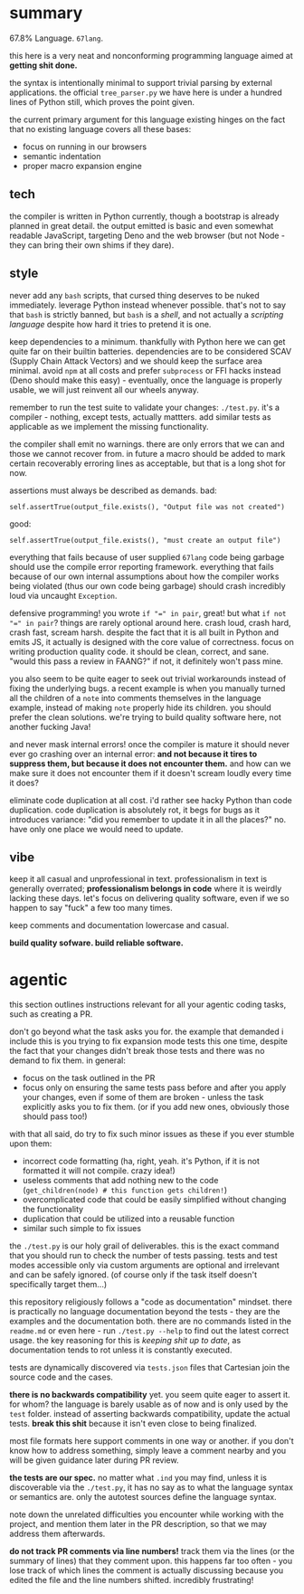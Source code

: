 # summary

67.8% Language. `67lang`.

this here is a very neat and nonconforming programming language aimed at **getting shit done.** 

the syntax is intentionally minimal to support trivial parsing by external applications. the official `tree_parser.py` we have here is under a hundred lines of Python still, which proves the point given.

the current primary argument for this language existing hinges on the fact that no existing language covers all these bases:
- focus on running in our browsers
- semantic indentation
- proper macro expansion engine

## tech

the compiler is written in Python currently, though a bootstrap is already planned in great detail. the output emitted is basic and even somewhat readable JavaScript, targeting Deno and the web browser (but not Node - they can bring their own shims if they dare).

## style

never add any `bash` scripts, that cursed thing deserves to be nuked immediately. leverage Python instead whenever possible. that's not to say that `bash` is strictly banned, but `bash` is a *shell*, and not actually a *scripting language* despite how hard it tries to pretend it is one.

keep dependencies to a minimum. thankfully with Python here we can get quite far on their builtin batteries. dependencies are to be considered SCAV (Supply Chain Attack Vectors) and we should keep the surface area minimal. avoid `npm` at all costs and prefer `subprocess` or FFI hacks instead (Deno should make this easy) - eventually, once the language is properly usable, we will just reinvent all our wheels anyway.

remember to run the test suite to validate your changes: `./test.py`. it's a compiler - nothing, except tests, actually mattters. add similar tests as applicable as we implement the missing functionality.

the compiler shall emit no warnings. there are only errors that we can and those we cannot recover from. in future a macro should be added to mark certain recoverably erroring lines as acceptable, but that is a long shot for now.

assertions must always be described as demands. bad:

```
self.assertTrue(output_file.exists(), "Output file was not created")
```

good:

```
self.assertTrue(output_file.exists(), "must create an output file")
```

everything that fails because of user supplied `67lang` code being garbage should use the compile error reporting framework. everything that fails because of our own internal assumptions about how the compiler works being violated (thus our own code being garbage) should crash incredibly loud via uncaught `Exception`.

defensive programming! you wrote `if "=" in pair`, great! but what `if not "=" in pair`? things are rarely optional around here. crash loud, crash hard, crash fast, scream harsh. despite the fact that it is all built in Python and emits JS, it actually is designed with the core value of correctness. focus on writing production quality code. it should be clean, correct, and sane. "would this pass a review in FAANG?" if not, it definitely won't pass mine.

you also seem to be quite eager to seek out trivial workarounds instead of fixing the underlying bugs. a recent example is when you manually turned all the children of a `note` into comments themselves in the language example, instead of making `note` properly hide its children. you should prefer the clean solutions. we're trying to build quality software here, not another fucking Java!

and never mask internal errors! once the compiler is mature it should never ever go crashing over an internal error: **and not because it tires to suppress them, but because it does not encounter them.** and how can we make sure it does not encounter them if it doesn't scream loudly every time it does?

eliminate code duplication at all cost. i'd rather see hacky Python than code duplication. code duplication is absolutely rot, it begs for bugs as it introduces variance: "did you remember to update it in all the places?" no. have only one place we would need to update.

## vibe

keep it all casual and unprofessional in text. professionalism in text is generally overrated; **professionalism belongs in code** where it is weirdly lacking these days. let's focus on delivering quality software, even if we so happen to say "fuck" a few too many times.

keep comments and documentation lowercase and casual.

**build quality sofware. build reliable software.**

# agentic

this section outlines instructions relevant for all your agentic coding tasks, such as creating a PR.

don't go beyond what the task asks you for. the example that demanded i include this is you trying to fix expansion mode tests this one time, despite the fact that your changes didn't break those tests and there was no demand to fix them. in general:
- focus on the task outlined in the PR
- focus only on ensuring the same tests pass before and after you apply your changes, even if some of them are broken - unless the task explicitly asks you to fix them. (or if you add new ones, obviously those should pass too!)

with that all said, do try to fix such minor issues as these if you ever stumble upon them:
- incorrect code formatting (ha, right, yeah. it's Python, if it is not formatted it will not compile. crazy idea!)
- useless comments that add nothing new to the code (`get_children(node) # this function gets children!`)
- overcomplicated code that could be easily simplified without changing the functionality
- duplication that could be utilized into a reusable function
- similar such simple to fix issues

the `./test.py` is our holy grail of deliverables. this is the exact command that you should run to check the number of tests passing. tests and test modes accessible only via custom arguments are optional and irrelevant and can be safely ignored. (of course only if the task itself doesn't specifically target them...)

this repository religiously follows a "code as documentation" mindset. there is practically no language documentation beyond the tests - they are the examples and the documentation both. there are no commands listed in the `readme.md` or even here - run `./test.py --help` to find out the latest correct usage. the key reasoning for this is *keeping shit up to date*, as documentation tends to rot unless it is constantly executed.

tests are dynamically discovered via `tests.json` files that Cartesian join the source code and the cases.

**there is no backwards compatibility** yet. you seem quite eager to assert it. for whom? the language is barely usable as of now and is only used by the `test` folder. instead of asserting backwards compatibility, update the actual tests. **break this shit** because it isn't even close to being finalized.

most file formats here support comments in one way or another. if you don't know how to address something, simply leave a comment nearby and you will be given guidance later during PR review.

**the tests are our spec.** no matter what `.ind` you may find, unless it is discoverable via the `./test.py`, it has no say as to what the language syntax or semantics are. only the autotest sources define the language syntax.

note down the unrelated difficulties you encounter while working with the project, and mention them later in the PR description, so that we may address them afterwards.

**do not track PR comments via line numbers!** track them via the lines (or the summary of lines) that they comment upon. this happens far too often - you lose track of which lines the comment is actually discussing because you edited the file and the line numbers shifted. incredibly frustrating!
